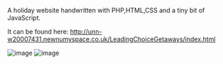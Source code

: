 A holiday website handwritten with PHP,HTML,CSS and a tiny bit of JavaScript. 

It can be found here: http://unn-w20007431.newnumyspace.co.uk/LeadingChoiceGetaways/index.html 

![image](https://user-images.githubusercontent.com/87831546/144909996-1b5eca66-ba1e-40c5-baac-138289ad3b7d.png)
![image](https://user-images.githubusercontent.com/87831546/144910188-d09789c5-dcbd-4452-bee8-1aa6254e91d0.png)

